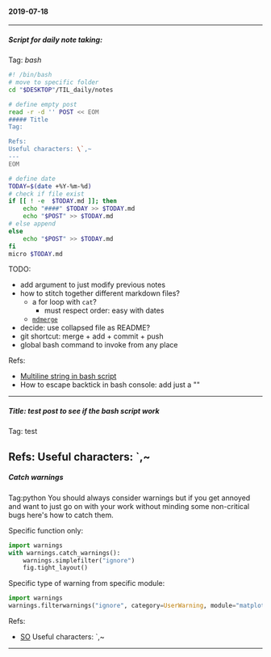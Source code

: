 #### 2019-07-18
---
##### Script for daily note taking:
Tag: *bash*

```bash
#! /bin/bash
# move to specific folder
cd "$DESKTOP"/TIL_daily/notes

# define empty post
read -r -d '' POST << EOM
##### Title
Tag:

Refs:
Useful characters: \`,~
---
EOM

# define date
TODAY=$(date +%Y-%m-%d)
# check if file exist
if [[ ! -e  $TODAY.md ]]; then
	echo "####" $TODAY >> $TODAY.md
	echo "$POST" >> $TODAY.md
# else append
else
	echo "$POST" >> $TODAY.md
fi
micro $TODAY.md
```
TODO:
- add argument to just modify previous notes
- how to stitch together different markdown files?
	- a for loop with `cat`?
		- must respect order: easy with dates
	- [`mdmerge`](https://pypi.org/project/MarkdownTools2/)
- decide: use collapsed file as README?
- git shortcut: merge + add + commit + push
- global bash command to invoke from any place

Refs: 
- [Multiline string in bash script](https://stackoverflow.com/questions/23929235/multi-line-string-with-extra-space-preserved-indentation)
- How to escape backtick in bash console: add just a "\"
---
##### Title: test post to see if the bash script work
Tag: test

Refs:
Useful characters: `,~
---

##### Catch warnings
Tag:python
You should always consider warnings but if you get annoyed and want to just go on with your work without minding some non-critical bugs here's how to catch them.

Specific function only:
```python
import warnings
with warnings.catch_warnings():
    warnings.simplefilter("ignore")
    fig.tight_layout()
```

Specific type of warning from specific module:
```python
import warnings
warnings.filterwarnings("ignore", category=UserWarning, module="matplotlib")
```

Refs:
- [SO](https://stackoverflow.com/questions/22227165/catch-matplotlib-warning)
Useful characters: `,~
---

